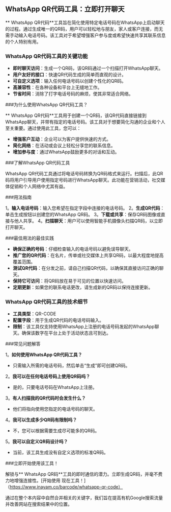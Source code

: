 ## WhatsApp QR代码工具：立即打开聊天

** WhatsApp QR代码**工具旨在简化使用特定电话号码在WhatsApp上启动聊天的过程。通过生成唯一的QR码，用户可以轻松地与朋友，家人或客户连接，而无需手动输入电话号码。该工具对于希望增强客户参与度或希望快速共享其联系信息的个人特别有用。

### WhatsApp QR代码工具的关键功能

-  **即时聊天访问**：生成一个QR码，该QR码通过一个扫描打开WhatsApp聊天。
-  **用户友好的接口**：快速QR代码生成的简单而直观的设计。
-  **可自定义选项**：输入任何电话号码以创建个性化的QR码。
-  **高兼容性**：在各种设备和平台上无缝地工作。
-  **节省时间**：消除了打字电话号码的麻烦，使其非常适合网络。

###为什么使用WhatsApp QR代码工具？

** WhatsApp QR代码**工具用于创建一个QR码，该QR代码直接链接到WhatsApp聊天，并带有指定的电话号码。该工具对于想要简化沟通的企业和个人至关重要。通过使用此工具，您可以：

-  **增强客户互动**：企业可以为客户提供快速的方式。
-  **简化网络**：在活动或会议上轻松分享您的联系信息。
-  **增加参与度**：通过WhatsApp鼓励更多的对话和互动。

###了解WhatsApp QR代码工具

WhatsApp QR代码工具通过将电话号码转换为QR码格式来运行。扫描后，此QR码将用户引导用户使用指定号码进行WhatsApp聊天。此功能在营销活动，社交媒体促销和个人网络中尤其有益。

###用法指南

1。**输入电话号码**：输入您希望在指定字段中连接的电话号码。
2。**生成QR代码**：单击生成按钮以创建您的WhatsApp QR码。
3。**下载或共享**：保存QR码图像或直接与他人共享。
4。**扫描聊天**：用户可以使用智能手机摄像头扫描QR码，以立即打开聊天。

###最佳用法的最佳实践

-  **确保正确的号码**：仔细检查输入的电话号码以避免误导聊天。
-  **推广您的QR代码**：在名片，传单或社交媒体上共享QR码，以最大程度地提高覆盖范围。
-  **测试QR代码**：在分发之前，请自己扫描QR代码，以确保其直接访问正确的聊天。
-  **保持它可访问**：将QR码放在易于可见的位置以快速访问。
-  **定期更新**：如果您的联系电话更改，请生成新的QR码以保持连接更新。

### WhatsApp QR代码工具的技术细节

-  **工具类型**：QR-CODE
-  **配置字段**：用于生成QR代码的电话号码输入。
-  **限制**：该工具仅支持使用WhatsApp上注册的电话号码发起的WhatsApp聊天。确保该数字在平台上处于活动状态且可到达。

###常见问题解答

1。**如何使用WhatsApp QR代码工具？**
- 只需输入所需的电话号码，然后单击“生成”即可创建QR码。

2。**我可以在任何电话号码上使用QR码吗？**
- 是的，只要电话号码在WhatsApp上注册。

3。**有人扫描我的QR代码时会发生什么？**
- 他们将指向使用您指定的电话号码的聊天。

4。**我可以生成多少QR码有限制吗？**
- 不，您可以根据需要生成尽可能多的QR码。

5。**我可以自定义QR码设计吗？**
- 当前，该工具生成没有自定义选项的标准QR码。

###立即开始使用该工具！

解锁与** WhatsApp QR码**工具的即时通信的潜力。立即生成QR码，并毫不费力地增强连接性。[开始使用 现在工具！]（https://www.inayam.co/barcode/whatsapp-qr-code）

通过在整个本内容中自然合并相关的关键字，我们旨在提高有机Google搜索流量并改善网站在搜索结果中的位置。